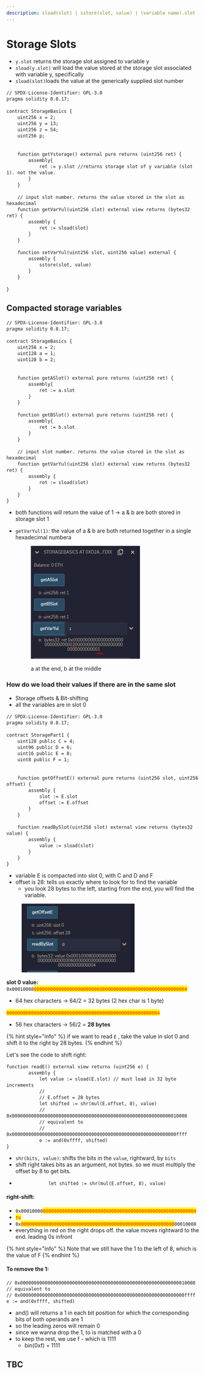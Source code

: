 ```yaml
---
description: sload(slot) | sstore(slot, value) | (variable name).slot
---
```


# Storage Slots

* `y.slot` returns the storage slot assigned to variable y
* `sload(y.slot)` will load the value stored at the storage slot associated with variable y, specifically
* `sload(slot)`loads the value at the generically supplied slot number

```solidity
// SPDX-License-Identifier: GPL-3.0
pragma solidity 0.8.17;

contract StorageBasics {
    uint256 x = 2;
    uint256 y = 13;
    uint256 z = 54;
    uint256 p;


    function getYstorage() external pure returns (uint256 ret) {
        assembly{
            ret := y.slot //returns storage slot of y variable (slot 1). not the value.
        }
    }

    // input slot number. returns the value stored in the slot as hexadecimal
    function getVarYul(uint256 slot) external view returns (bytes32 ret) {
        assembly {
            ret := sload(slot)  
        }
    }

    function setVarYul(uint256 slot, uint256 value) external {
        assembly {
            sstore(slot, value)
        }
    }
    
}
```

## Compacted storage variables

```solidity
// SPDX-License-Identifier: GPL-3.0
pragma solidity 0.8.17;

contract StorageBasics {
    uint256 x = 2;
    uint128 a = 1;
    uint128 b = 2;


    function getASlot() external pure returns (uint256 ret) {
        assembly{
            ret := a.slot 
        }
    }
    
    function getBSlot() external pure returns (uint256 ret) {
        assembly{
            ret := b.slot 
        }
    }
    
    // input slot number. returns the value stored in the slot as hexadecimal
    function getVarYul(uint256 slot) external view returns (bytes32 ret) {
        assembly {
            ret := sload(slot)  
        }
    }    
}
```

* both functions will return the value of 1 -> a & b are both stored in storage slot 1
*   `getVarYul(1)`: the value of a & b are both returned together in a single hexadecimal numbera&#x20;

    <figure><img src="../../.gitbook/assets/image (322).png" alt=""><figcaption><p>a at the end, b at the middle</p></figcaption></figure>

### How do we load their values if there are in the same slot

* Storage offsets & Bit-shifting&#x20;
* all the variables are in slot 0

```solidity
// SPDX-License-Identifier: GPL-3.0
pragma solidity 0.8.17;

contract StoragePart1 {
    uint128 public C = 4;
    uint96 public D = 6;
    uint16 public E = 8;
    uint8 public F = 1;


    function getOffsetE() external pure returns (uint256 slot, uint256 offset) {
        assembly {
            slot := E.slot
            offset := E.offset
        }
    } 
    
    function readBySlot(uint256 slot) external view returns (bytes32 value) {
        assembly {
            value := sload(slot)
        }
    }
}
```

* variable E is compacted into slot 0, with C and D and F
* offset is 28: tells us exactly where to look for to find the variable
  * you look 28 bytes to the left, starting from the end, you will find the variable.

<figure><img src="../../.gitbook/assets/image (215).png" alt=""><figcaption></figcaption></figure>

**slot 0 value:** \
`0x00010008`<mark style="color:red;">`00000000000000000000000600000000000000000000000000000004`</mark>

* 64  hex characters -> 64/2 = 32 bytes (2 hex char is 1 byte)

<mark style="color:red;">`00000000000000000000000600000000000000000000000000000004`</mark>

* 56 hex characters -> 56/2 = **28 bytes**

{% hint style="info" %}
if we want to read `E` , take the value in slot 0 and shift it to the right by 28 bytes.
{% endhint %}

Let's see the code to shift right:

```solidity
function readE() external view returns (uint256 e) {
        assembly {
            let value := sload(E.slot) // must load in 32 byte increments
            //
            // E.offset = 28 bytes
            let shifted := shr(mul(E.offset, 8), value)
            // 0x0000000000000000000000000000000000000000000000000000000000010008
            // equivalent to
            // 0x000000000000000000000000000000000000000000000000000000000000ffff
            e := and(0xffff, shifted)
}
```

* `shr(bits, value)`: shifts the bits in the `value`, rightward, by `bits`
* shift right takes bits as an argument, not bytes. so we must multiply the offset by 8 to get bits.
* ```
              let shifted := shr(mul(E.offset, 8), value)
  ```

#### **right-shift:**

* `0x00010008`<mark style="color:red;">`00000000000000000000000600000000000000000000000000000004`</mark>
* <mark style="color:red;">`to`</mark>
* `0x`<mark style="color:red;">`00000000000000000000000000000000000000000000000000000000`</mark>`00010008`
* everything in red on the right drops off. the value moves rightward to the end. leading 0s infront

{% hint style="info" %}
Note that we still have the 1 to the left of 8, which is the value of F
{% endhint %}

#### To remove the 1:

```solidity
// 0x0000000000000000000000000000000000000000000000000000000000010008
// equivalent to
// 0x000000000000000000000000000000000000000000000000000000000000ffff
e := and(0xffff, shifted)
```

* and() will returns a 1 in each bit position for which the corresponding bits of both operands are 1
* so the leading zeros will remain 0
* since we wanna drop the 1, to is matched with a 0
* to keep the rest, we use f - which is 1111&#x20;
  * bin(0xf) = 1111

## TBC

